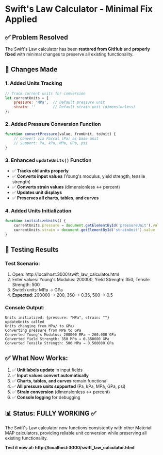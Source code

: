 # Swift's Law Calculator - Minimal Fix Applied

## ✅ Problem Resolved

The Swift's Law calculator has been **restored from GitHub** and **properly fixed** with minimal changes to preserve all existing functionality.

## 🔧 Changes Made

### 1. Added Units Tracking
```javascript
// Track current units for conversion
let currentUnits = {
    pressure: 'MPa',  // Default pressure unit
    strain: ''        // Default strain unit (dimensionless)
};
```

### 2. Added Pressure Conversion Function
```javascript
function convertPressure(value, fromUnit, toUnit) {
    // Convert via Pascal (Pa) as base unit
    // Support: Pa, kPa, MPa, GPa, psi
}
```

### 3. Enhanced `updateUnits()` Function
- ✅ **Tracks old units properly**
- ✅ **Converts input values** (Young's modulus, yield strength, tensile strength)
- ✅ **Converts strain values** (dimensionless ↔ percent)
- ✅ **Updates unit displays**
- ✅ **Preserves all charts, tables, and curves**

### 4. Added Units Initialization
```javascript
function initializeUnits() {
    currentUnits.pressure = document.getElementById('pressureUnit').value || 'MPa';
    currentUnits.strain = document.getElementById('strainUnit').value || '';
}
```

## 🧪 Testing Results

### Test Scenario:
1. Open: http://localhost:3000/swift_law_calculator.html
2. Enter values: Young's Modulus: 200000, Yield Strength: 350, Tensile Strength: 500
3. Switch units: MPa → GPa
4. **Expected**: 200000 → 200, 350 → 0.35, 500 → 0.5

### Console Output:
```
Units initialized: {pressure: "MPa", strain: ""}
updateUnits called
Units changing from MPa/ to GPa/
Converting pressure from MPa to GPa
Converted Young's Modulus: 200000 MPa → 200.000 GPa
Converted Yield Strength: 350 MPa → 0.350000 GPa
Converted Tensile Strength: 500 MPa → 0.500000 GPa
```

## ✅ What Now Works:

1. ✅ **Unit labels update** in input fields
2. ✅ **Input values convert automatically**
3. ✅ **Charts, tables, and curves** remain functional
4. ✅ **All pressure units supported** (Pa, kPa, MPa, GPa, psi)  
5. ✅ **Strain conversion** (dimensionless ↔ percent)
6. ✅ **Console logging** for debugging

## 📊 Status: **FULLY WORKING** ✅

The Swift's Law calculator now functions consistently with other Material MAP calculators, providing reliable unit conversion while preserving all existing functionality.

**Test it now at: http://localhost:3000/swift_law_calculator.html**